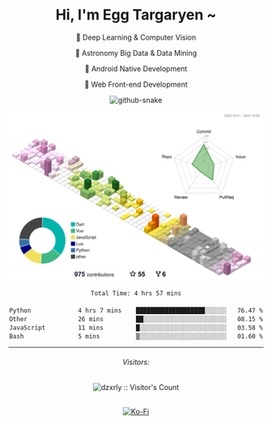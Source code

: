 <div align="center">

# Hi, I'm Egg Targaryen ~

</div>

<div align="center">

👀 Deep Learning & Computer Vision

🔭 Astronomy Big Data & Data Mining

📱 Android Native Development

🛜 Web Front-end Development

</div>

<p align="center">
	<picture>
  		<source media="(prefers-color-scheme: dark)" srcset="https://raw.githubusercontent.com/dzxrly/dzxrly/output/github-contribution-grid-snake-dark.svg" />
  		<source media="(prefers-color-scheme: light)" srcset="https://raw.githubusercontent.com/dzxrly/dzxrly/output/github-contribution-grid-snake.svg" />
  		<img alt="github-snake" src="github-snake.svg" />
	</picture>
</p>

<div align="center">
	<picture>
	  <source media="(prefers-color-scheme: light)" srcset="https://raw.githubusercontent.com/dzxrly/dzxrly/main/profile-3d-contrib/profile-custom-season.svg" />
	  <source media="(prefers-color-scheme: dark)" srcset="https://raw.githubusercontent.com/dzxrly/dzxrly/main/profile-3d-contrib/profile-custom-season-dark.svg" />
	  <img alt="github profile contributions chart" src="https://raw.githubusercontent.com/dzxrly/dzxrly/main/profile-3d-contrib/profile-custom-season.svg" />
	</picture>
</div>

<div align="center">

<!--START_SECTION:waka-->

```txt
Total Time: 4 hrs 57 mins

Python             4 hrs 7 mins    ███████████████████░░░░░░   76.47 %
Other              26 mins         ██░░░░░░░░░░░░░░░░░░░░░░░   08.15 %
JavaScript         11 mins         █░░░░░░░░░░░░░░░░░░░░░░░░   03.58 %
Bash               5 mins          ▒░░░░░░░░░░░░░░░░░░░░░░░░   01.60 %
```

<!--END_SECTION:waka-->
 
</div>

<!--
<div style="display: flex; justify-content: center; align-items: center; flex-wrap: wrap;">
	<picture>
		<source media="(prefers-color-scheme: light)" srcset="https://github-readme-stats.vercel.app/api?username=dzxrly&hide_border=false&include_all_commits=true&count_private=true" />
	  	<source media="(prefers-color-scheme: dark)" srcset="https://github-readme-stats.vercel.app/api?username=dzxrly&hide_border=false&include_all_commits=true&count_private=true&theme=onedark" />
	  	<img alt="github profile code stat" src="https://github-readme-stats.vercel.app/api?username=dzxrly&hide_border=false&include_all_commits=true&count_private=true" />
	</picture>
	<picture>
		<source media="(prefers-color-scheme: light)" srcset="https://github-readme-stats.vercel.app/api/top-langs/?username=dzxrly&hide_border=false&include_all_commits=true&count_private=true&layout=compact" />
	  	<source media="(prefers-color-scheme: dark)" srcset="https://github-readme-stats.vercel.app/api/top-langs/?username=dzxrly&hide_border=false&include_all_commits=true&count_private=true&layout=compact&theme=onedark" />
	  	<img alt="github profile code stat" src="https://github-readme-stats.vercel.app/api/top-langs/?username=dzxrly&hide_border=false&include_all_commits=true&count_private=true&layout=compact" />
	</picture>
 	<picture>
		<source media="(prefers-color-scheme: light)" srcset="https://github-readme-streak-stats.herokuapp.com/?user=dzxrly&hide_border=false" />
	  	<source media="(prefers-color-scheme: dark)" srcset="https://github-readme-streak-stats.herokuapp.com/?user=dzxrly&hide_border=false&theme=onedark" />
	  	<img alt="github profile code stat" src="https://github-readme-streak-stats.herokuapp.com/?user=dzxrly&hide_border=false" />
	</picture>
</div>
-->

---

<div align="center">
<h6>Visitors: </h6>
</div>
<div align="center">
<img src="https://profile-counter.glitch.me/dzxrly/count.svg" alt="dzxrly :: Visitor's Count" />
</div>
</br>
<div align="center">
  
  [![Ko-Fi](https://img.shields.io/badge/Ko--fi-F16061?style=for-the-badge&logo=ko-fi&logoColor=white)](https://ko-fi.com/eggtargaryen) 
  
</div>
